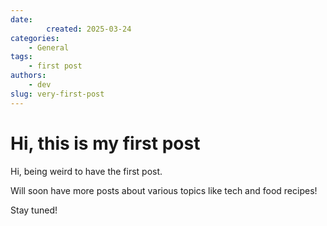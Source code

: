 ```yaml
---
date:
        created: 2025-03-24
categories:
    - General
tags:
    - first post
authors:
    - dev
slug: very-first-post
---
```


# Hi, this is my first post

Hi, being weird to have the first post.

<!-- more -->

Will soon have more posts about various topics like tech and food recipes!

Stay tuned!
